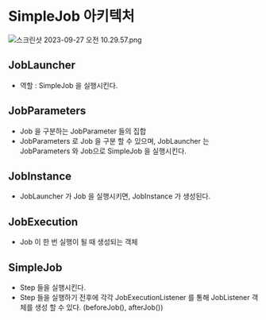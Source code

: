 # SimpleJob 아키텍처

![스크린샷 2023-09-27 오전 10.29.57.png](https://prod-files-secure.s3.us-west-2.amazonaws.com/620a6d8c-eeac-4c90-b691-23b89fd6e153/dc871ffd-617d-4e11-8c5a-053140ed1379/%E1%84%89%E1%85%B3%E1%84%8F%E1%85%B3%E1%84%85%E1%85%B5%E1%86%AB%E1%84%89%E1%85%A3%E1%86%BA_2023-09-27_%E1%84%8B%E1%85%A9%E1%84%8C%E1%85%A5%E1%86%AB_10.29.57.png)

## JobLauncher

- 역할 : SimpleJob 을 실행시킨다.

## JobParameters

- Job 을 구분하는 JobParameter 들의 집합
- JobParameters 로 Job 을 구분 할 수 있으며, JobLauncher 는 JobParameters 와 Job으로 SimpleJob 을 실행시킨다.

## JobInstance

- JobLauncher 가 Job 을 실행시키면, JobInstance 가 생성된다.

## JobExecution

- Job 이 한 번 실행이 될 때 생성되는 객체

## SimpleJob

- Step 들을 실행시킨다.
- Step 들을 실행하기 전후에 각각 JobExecutionListener 를 통해 JobListener 객체를 생성 할 수 있다. (beforeJob(), afterJob())